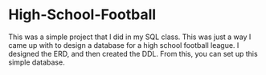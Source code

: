 # High-School-Football

This was a simple project that I did in my SQL class. This was just a way I came up with to design a database for a high school football league. I designed the ERD, and then created the DDL. From this, you can set up this simple database. 
